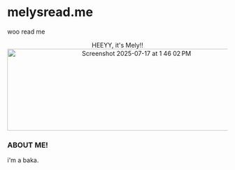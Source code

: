 # melysread.me
woo read me
<p align = "center">
  HEEYY, it's Mely!! 
  <br>
  <img width="575" height="187" alt="Screenshot 2025-07-17 at 1 46 02 PM" src="https://github.com/user-attachments/assets/25e5a353-7a67-4cbe-9c75-a7e01996473d" />
 <H3>ABOUT ME!</H3>
  i'm a baka.
</p>
 


